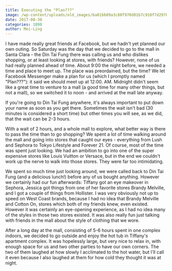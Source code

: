 ```yaml
---
title: Executing the "Plan???"
image: /wp-content/uploads/old_images/6a01bb09a3c88f970d01b7c910f7d2970b-pi.jpg
date: 2017-08-30
categories: 1098
author: Mei-Ling
---
```


I have made really great friends at Facebook, but we hadn't yet planned our own outing. So Saturday was the day that we decided to go to the mall in Santa Clara - the Din Tai Fung there was calling us and who dislikes shopping, or at least looking at stores, with friends? However, none of us had really planned ahead of time. About 9:00 the night before, we needed a time and place to meet up. The place was preordained, but the time? We let Facebook Messenger make a plan for us (which I promptly named "Plan???"): it said we should meet up at 12:00. AM. Midnight didn't seem like a great time to venture to a mall (a good time for many other things, but not a mall), so we switched it to noon - and arrived at the mall late anyway.

If you're going to Din Tai Fung anywhere, it's always important to put down your name as soon as you get there. Sometimes the wait isn't bad (30 minutes is considered a short time) but other times you will see, as we did, that the wait can be 2-3 hours.

With a wait of 2 hours, and a whole mall to explore, what better way is there to pass the time than to go shopping? We spent a lot of time walking around the mall and going into stores that caught our eyes - everything from Lush and Sephora to Tokyo Lifestyle and Forever 21. Of course, most of the time was spent just looking. We had an ambition to go into one of the super expensive stores like Louis Vuitton or Versace, but in the end we couldn't work up the nerve to walk into those stores. They were far too intimidating.

We spent so much time just looking around, we were called back to Din Tai Fung (and a delicious lunch!) before any of us bought anything. However we certainly had our fun afterwards: Tiffany got an eye makeover in Sephora, Jessica got things from one of her favorite stores Brandy Melville, and I got a couple of things from Hollister. I was very obviously not up to speed on West Coast brands, because I had no idea that Brandy Melville and Cotton On, stores which both of my friends knew, even existed. However it was certainly an eye-opening experience, as I had no idea many of the styles in those two stores existed. It was also really fun just talking with friends in the mall about the style of clothing that we wore.

After a long day at the mall, consisting of 5-6 hours spent in one complex indoors, we decided to go outside and enjoy the hot tub in Tiffany's apartment complex. It was hopelessly large, but very nice to relax in, with enough space for us and two other parties to have our own corners. The two of them laughed at how slowly I acclimated to the hot water, but I'll call it even because I also laughed at them for how cold they thought it was at night.

